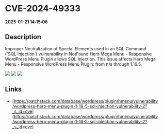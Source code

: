 # CVE-2024-49333

**2025-01-21 14:15:08**

## Description
Improper Neutralization of Special Elements used in an SQL Command ('SQL Injection') vulnerability in NotFound Hero Mega Menu - Responsive WordPress Menu Plugin allows SQL Injection. This issue affects Hero Mega Menu - Responsive WordPress Menu Plugin: from n/a through 1.16.5.

![](https://img.shields.io/static/v1?label=Score&message=8.5&color=red)
![](https://img.shields.io/static/v1?label=Severity&message=HIGH&color=red)
![](https://img.shields.io/static/v1?label=CWE&message=SQL&color=green)

## Links
- [https://patchstack.com/database/wordpress/plugin/hmenu/vulnerability/wordpress-hero-menu-plugin-1-16-5-sql-injection-vulnerability-2?_s_id=cve](https://patchstack.com/database/wordpress/plugin/hmenu/vulnerability/wordpress-hero-menu-plugin-1-16-5-sql-injection-vulnerability-2?_s_id=cve)
